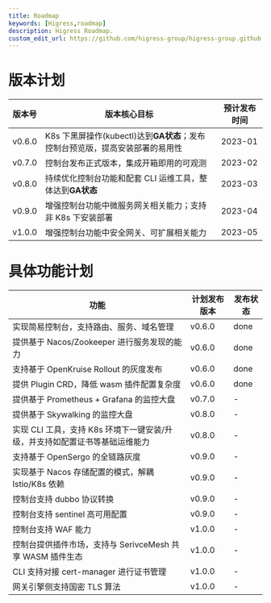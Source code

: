 ```yaml
---
title: Roadmap
keywords: [Higress,roadmap]
description: Higress Roadmap.
custom_edit_url: https://github.com/higress-group/higress-group.github.io/blob/master/i18n/zh-cn/docusaurus-plugin-content-docs/current/overview/roadmap.md
---
```


# 版本计划

| 版本号  | 版本核心目标 | 预计发布时间 |
| ------- | -----------  | -----------  |
| v0.6.0  | K8s 下黑屏操作(kubectl)达到**GA状态**；发布控制台预览版，提高安装部署的易用性   | 2023-01   |
| v0.7.0  | 控制台发布正式版本，集成开箱即用的可观测   | 2023-02   |
| v0.8.0  | 持续优化控制台功能和配套 CLI 运维工具，整体达到**GA状态**   | 2023-03   |
| v0.9.0  | 增强控制台功能中微服务网关相关能力；支持非 K8s 下安装部署   | 2023-04   |
| v1.0.0  | 增强控制台功能中安全网关、可扩展相关能力   | 2023-05   |


# 具体功能计划 

| 功能                    | 计划发布版本 | 发布状态 |
| ----------------------  | -----------  | -------  |
| 实现简易控制台，支持路由、服务、域名管理 | v0.6.0 | done |
| 提供基于 Nacos/Zookeeper 进行服务发现的能力 | v0.6.0 | done |
| 支持基于 OpenKruise Rollout 的灰度发布  | v0.6.0 | done |
| 提供 Plugin CRD，降低 wasm 插件配置复杂度  | v0.6.0 | done |
| 提供基于 Prometheus + Grafana 的监控大盘  | v0.7.0 | - |
| 提供基于 Skywalking 的监控大盘  | v0.8.0 | - |
| 实现 CLI 工具，支持 K8s 环境下一键安装/升级，并支持如配置证书等基础运维能力 | v0.8.0 | - |
| 支持基于 OpenSergo 的全链路灰度  | v0.9.0 | - |
| 实现基于 Nacos 存储配置的模式，解耦 Istio/K8s 依赖  | v0.9.0 | - |
| 控制台支持 dubbo 协议转换  | v0.9.0 | - |
| 控制台支持 sentinel 高可用配置  | v0.9.0 | - |
| 控制台支持 WAF 能力  | v1.0.0 | - |
| 控制台提供插件市场，支持与 SerivceMesh 共享 WASM 插件生态   | v1.0.0 | - |
| CLI 支持对接 cert-manager 进行证书管理   | v1.0.0 | - |
| 网关引擎侧支持国密 TLS 算法   | v1.0.0 | - |
 

